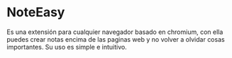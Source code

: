 # NoteEasy
Es una extensión para cualquier navegador basado en chromium, con ella puedes crear notas encima de las paginas web y no volver a olvidar cosas importantes. Su uso es simple e intuitivo.



